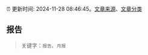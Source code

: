 :alarm_clock: 更新时间: 2024-11-28 08:46:45。[文章来源](/README.md)、[文章分类](/TAGS.md)

## 报告


> 关键字：`报告`、`月报`




